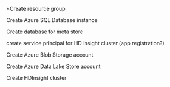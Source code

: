 


*Create resource group

Create Azure SQL Database instance

Create database for meta store

create service principal for HD Insight cluster (app registration?)

Create Azure Blob Storage account 

Create Azure Data Lake Store account

Create HDInsight cluster 




